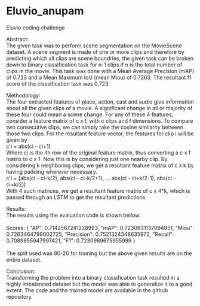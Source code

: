 # Eluvio_anupam
Eluvio coding challenge

Abstract:<br>
The given task was to perform scene segmentation on the MovieScene dataset. 
A scene segment is made of one or more clips and therefore by predicting which all clips are scene boundries, the given task can be broken down to binary classification task for n-1 clips if n is the total number of clips in the movie. 
This task was done with a Mean Average Precision (mAP) of 0.723 and a Mean Maximum IoU (mean Miou) of 0.7263. The resultant f1 score of the classification task was 0.723.

Methodology:<br>
The four extracted features of place, action, cast and audio give information about all the given clips of a movie. 
A significant change in all or majority of these four could mean a scene change. For any of these 4 features, consider a feature matrix of c x f, with c clips and f dimensions. 
To compare two consecutive clips, we can simply take the cosine similarity between those two clips. 
For the resultant feature vector, the features for clip i will be given by
<br>
c'i = abs(ci - ci+1)
<br>
Where ci is the ith row of the original feature matrix, thus converting a c x f matrix to c x 1. 
Now this is by considering just one nearby clip. 
By considering k neighboring clips, we get a resultant feature matrix of c x k by having padding wherever necessary. 
<br>
c'i = [abs(ci - ci-k/2), abs(ci - ci-k/2+1), ... abs(ci - ci+k/2-1), abs(ci - ci+k/2)]
<br>
With 4 such matrices, we get a resultant feature matrix of c x 4*k, which is passed through an LSTM to get the resultant predictions

Results:<br>
The results using the evaluation code is shown bellow:
<br><br>
Scores: {
    "AP": 0.7142567241228993,
    "mAP": 0.7230931137094851,
    "Miou": 0.7263464799002725,
    "Precision": 0.7521324348635972,
    "Recall": 0.7089855947997421,
    "F1": 0.7230989675955999
}
<br><br>
The split used was 80-20 for training but the above given results are on the entire dataset.

Conclusion:<br>
Transforming the problem into a binary classification task resulted in a highly imbalanced dataset but the model was able to generalize it to a good extent. The code and the trained model are available in the github repository. 
